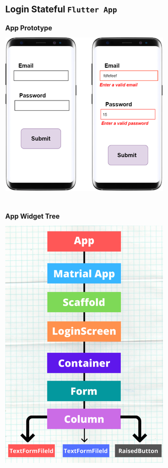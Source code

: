 # Login Stateful `Flutter App`



<h2> App Prototype </h2>
<img src='lib/src/Images/AppPrototype.png' width='500px'>
<br/>
<br/>
<br/>
<h2> App Widget Tree </h2>
<img src='lib/src/Images/WidgetTree.png' width='500px'>
